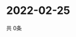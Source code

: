 # 2022-02-25
  共 0条

  <!-- BEGIN -->
  <!-- 最后更新时间Fri Feb 25 2022 09:06:33 GMT+0000 (Coordinated Universal Time) -->
  
  <!-- END -->
  
  